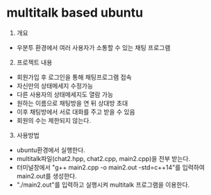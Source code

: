 # multitalk based ubuntu

1. 개요
* 우분투 환경에서 여러 사용자가 소통할 수 있는 채팅 프로그램

2. 프로젝트 내용
* 회원가입 후 로그인을 통해 채팅프로그램 접속
* 자신만의 상태메세지 수정가능
* 다른 사용자의 상태메세지도 열람 가능
* 원하는 이름으로 채팅방을 연 뒤 상대방 초대
* 이후 채팅방에서 서로 대화를 주고 받을 수 있음
* 회원의 수는 제한되지 않는다.

3. 사용방법
* ubuntu환경에서 실행한다.
* multitalk파일(chat2.hpp, chat2.cpp, main2.cpp)을 전부 받는다.
* 터미널창에서 "g++ main2.cpp -o main2.out -std=c++14"를 입력하여 main2.out를 생성한다.
* "./main2.out"를 입력하고 실행시켜 multitalk 프로그램을 이용한다.
